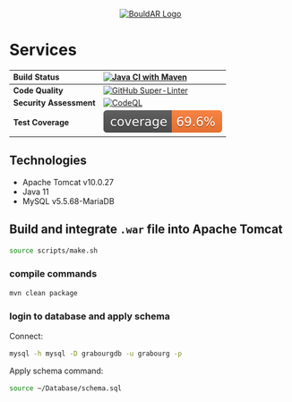 <p style="text-align: center"><a href="https://github.com/BouldAR-Warwick"><img alt="BouldAR Logo" src="https://github.com/BouldAR-Warwick/bouldar-assets/raw/main/logo_purple.png" width="512"/></a></p>

# Services

| __Build Status__  | [![Java CI with Maven](https://github.com/tmcowley/pbrg-services/actions/workflows/maven.yml/badge.svg)](https://github.com/tmcowley/pbrg-services/actions/workflows/maven.yml) |
|:------------------|:--------------------------------------------------------------------------------------------------------------------------------------------------------------------------------|
| __Code Quality__  | [![GitHub Super-Linter](https://github.com/tmcowley/pbrg-services/workflows/Lint%20Code%20Base/badge.svg)](https://github.com/marketplace/actions/super-linter) |
| __Security Assessment__ | [![CodeQL](https://github.com/BouldAR-Warwick/services/workflows/SAST:%20CodeQL/badge.svg)](https://codeql.github.com/) |
| __Test Coverage__ | ![Coverage](.github/badges/jacoco.svg)                                                                                                                                          |

## Technologies
- Apache Tomcat v10.0.27
- Java 11
- MySQL v5.5.68-MariaDB

## Build and integrate `.war` file into Apache Tomcat
```bash
source scripts/make.sh
```

### compile commands
```bash
mvn clean package
```

### login to database and apply schema
Connect:
```bash
mysql -h mysql -D grabourgdb -u grabourg -p
```
Apply schema command:
```bash
source ~/Database/schema.sql
```
